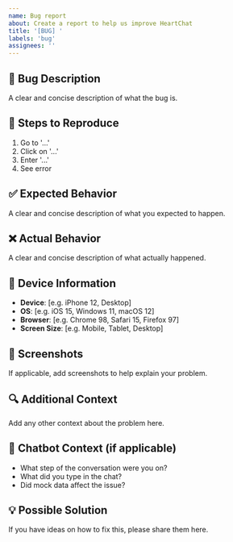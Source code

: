 ```yaml
---
name: Bug report
about: Create a report to help us improve HeartChat
title: '[BUG] '
labels: 'bug'
assignees: ''
---
```


## 🐛 Bug Description
A clear and concise description of what the bug is.

## 🔄 Steps to Reproduce
1. Go to '...'
2. Click on '...'
3. Enter '...'
4. See error

## ✅ Expected Behavior
A clear and concise description of what you expected to happen.

## ❌ Actual Behavior
A clear and concise description of what actually happened.

## 📱 Device Information
- **Device**: [e.g. iPhone 12, Desktop]
- **OS**: [e.g. iOS 15, Windows 11, macOS 12]
- **Browser**: [e.g. Chrome 98, Safari 15, Firefox 97]
- **Screen Size**: [e.g. Mobile, Tablet, Desktop]

## 📎 Screenshots
If applicable, add screenshots to help explain your problem.

## 🔍 Additional Context
Add any other context about the problem here.

## 🧪 Chatbot Context (if applicable)
- What step of the conversation were you on?
- What did you type in the chat?
- Did mock data affect the issue?

## 💡 Possible Solution
If you have ideas on how to fix this, please share them here. 
